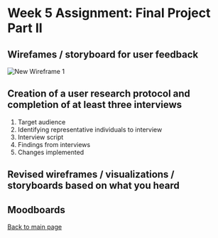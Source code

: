 # Week 5 Assignment: Final Project Part II

## Wirefames / storyboard for user feedback
![New Wireframe 1](https://user-images.githubusercontent.com/60046385/74597875-80f0af00-5034-11ea-8725-4c5f09886110.png)

## Creation of a user research protocol and completion of at least three interviews
1. Target audience
2. Identifying representative individuals to interview
3. Interview script
4. Findings from interviews
5. Changes implemented


## Revised wireframes / visualizations / storyboards based on what you heard

## Moodboards 

[Back to main page](https://estherytan.github.io/datavis-portfolio/)
